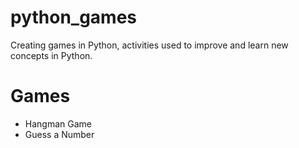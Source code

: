 # python_games
Creating games in Python, activities used to improve and learn new concepts in Python.

# Games
* Hangman Game
* Guess a Number
